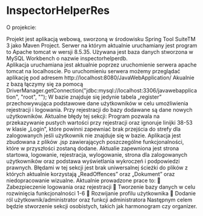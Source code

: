 # InspectorHelperRes
O projekcie:

Projekt jest aplikacją webową, sworzoną w środowisku Spring Tool SuiteTM 3 jako Maven Project. Serwer na którym aktualnie uruchamiany jest program to Apache tomcat w wersji 8.5.35. Używana jest baza danych stworzona w MySQL Workbench o nazwie inspectorhelperdb.  
Aplikacja uruchamiana jest aktualnie poprzez uruchomienie serwera apache tomcat na localhoscie. Po uruchomieniu serwera możemy przeglądać aplikację pod adresem http://localhost:8080/JavaWebApplication/ 
Akualnie z bazą łączymy się za pomocą  DriverManager.getConnection("jdbc:mysql://localhost:3306/javawebapplication", "root", ""); W bazie znajduje się jedynie tabela „register” przechowywująca podstawowe dane użytkowników w celu umożliwienia rejestracji i logowania. Przy rejestracji do bazy dodawane są dane nowych użytkowników. Aktualne błędy tej sekcji: Program pozwala na przekazywanie pustych wartości przy rejestracji oraz ignoruje linijki 38-53 w klasie „Login”, które powinni zapewniać brak przejścia do strefy dla zalogowanych jeśli użytkownik nie znajduje się w bazie. 
Aplikacja jest zbudowana z plików .jsp zawierających poszczególne funkcjonalności, które w przyszłości zostaną dodane. Aktualie zapewniona jest strona startowa, logowanie, rejestracja, wylogowanie, strona dla zalogowanych użytkowników oraz podstawa wyświetlania wykroczeń i podpowiedzi prawnych. Błędami w tej sekcji jest brak uniwersalnej ścieżki do plików z których aktualnie korzystają „ReadOffences” oraz „Dokument” oraz niedopracowanie wizualne. 
Aktualnie prowadzone prace to: 
 Zabezpieczenie logowania oraz rejestracji  Tworzenie bazy danych w celu rozwinięcia funkcjonalności 1-6  Rozwijanie profilu użytkownika  Dodanie ról użytkownik/administrator oraz funkcji administratora 
Następnym celem będzie stworzenie sekcji osobistych, takich jak harmonogram czy organizer. 
